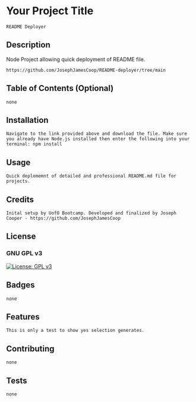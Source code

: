 
# Your Project Title

    README Deployer
    
## Description 
    
Node Project allowing quick deployment of README file.
    
    https://github.com/JosephJamesCoop/README-deployer/tree/main
    
    
## Table of Contents (Optional)
    
    none
    
    
## Installation
    
    Navigate to the link provided above and download the file. Make sure you already have Node.js installed then enter the following into your terminal: npm install
    
    
    
## Usage 
    
    Quick deplomemnt of detailed and professional README.md file for projects.
    
    
## Credits
    
    Inital setup by UofO Bootcamp. Developed and finalized by Joseph Cooper - https://github.com/JosephJamesCoop
    
    
## License
    
### GNU GPL v3
[![License: GPL v3](https://img.shields.io/badge/License-GPL%20v3-blue.svg)](https://www.gnu.org/licenses/gpl-3.0) 
    
## Badges
    
    none
    
    
## Features
    
    This is only a test to show yes selection generates.
    
    
## Contributing
    
    none
    
    
## Tests
    
    none
    
        